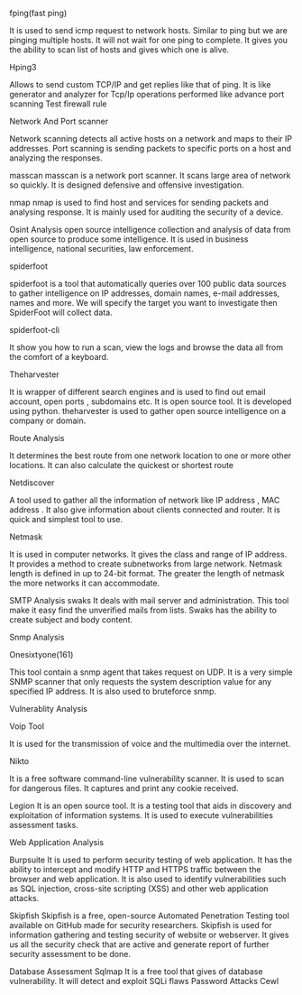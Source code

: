fping(fast ping)

It is used to send icmp request to network hosts. Similar to ping but we are pinging multiple hosts. It will not wait for one ping to complete. It gives you the ability to scan list of hosts and gives which one is alive.

 Hping3

Allows to send custom TCP/IP and get replies like that of ping. It is like generator and analyzer for Tcp/Ip
operations performed like 
advance port scanning
Test firewall rule

Network And Port scanner

Network scanning detects all active hosts on a network and maps to their IP addresses. Port scanning is sending packets to specific 
ports on a host and analyzing the responses.

masscan
masscan is a network port scanner. It scans large area of network so quickly. It is designed defensive and offensive investigation.

nmap
nmap is used to find host and services for sending packets and analysing response. It is mainly used for auditing the security of a device.

Osint Analysis
open source intelligence 
collection and analysis of data from open source to produce some intelligence. It is used in business intelligence, national securities, law enforcement.

spiderfoot

spiderfoot is a tool that automatically queries over 100 public data sources to gather intelligence on IP addresses, domain names, e-mail addresses, names and more. We will specify the target you want to investigate then SpiderFoot will collect data.

spiderfoot-cli

It show you how to run a scan, view the logs and browse the data all from the comfort of a keyboard.

Theharvester

It is wrapper of different search engines and is used to find out email account, open ports , subdomains etc. It is open source tool. 
It is developed using python. theharvester is used to gather open source intelligence on a company or domain.

Route Analysis

It determines the best route from one network location to one or more other locations. It can also calculate the quickest or shortest 
route

Netdiscover

A tool used to gather all the information of network like IP address , MAC address . It also give information about clients connected and router. It is quick and simplest tool to use.

Netmask

It is used in computer networks. It gives the class and range of IP address. It provides a method to create subnetworks from large network. Netmask length is defined in up to 24-bit format. The greater the length of netmask the more networks it can accommodate.

SMTP Analysis
swaks
It deals with mail server and administration. This tool make it easy find the unverified mails from lists. Swaks has the ability to create subject and body content.

Snmp Analysis

Onesixtyone(161)

This tool contain a snmp agent that takes request on UDP. It is a very simple SNMP scanner that only requests the system description value
 for any specified IP address. It is also used to bruteforce snmp.

Vulnerablity Analysis

Voip Tool

It is used for the transmission of voice and the multimedia over the internet.

Nikto

It is a free software command-line vulnerability scanner. It is used to scan for dangerous files. It captures and print any cookie received.

Legion
It is an open source tool. It is a testing tool that aids in discovery and exploitation of information systems. It is used to execute vulnerabilities assessment tasks.

Web Application Analysis

Burpsuite
It is used to perform security testing of web application. It has the ability to intercept and modify HTTP and HTTPS traffic between the browser and web application. It is also used to identify vulnerabilities such as SQL injection, cross-site scripting (XSS) and other web application attacks.

Skipfish
Skipfish is a free, open-source Automated Penetration Testing tool available on GitHub made for security researchers. Skipfish is used for information gathering and testing security of website or webserver. It gives us all the security check that are active and generate report of further security assessment to be done.

Database Assessment
Sqlmap
It is a free tool that gives of database vulnerability. It will detect and exploit SQLi flaws
Password Attacks
Cewl

